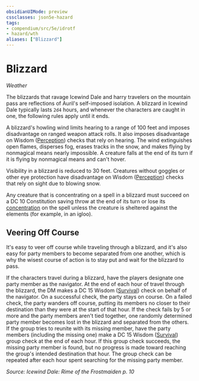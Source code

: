 ```yaml
---
obsidianUIMode: preview
cssclasses: json5e-hazard
tags:
- compendium/src/5e/idrotf
- hazard/wth
aliases: ["Blizzard"]
---
```

# Blizzard
*Weather*  

The blizzards that ravage Icewind Dale and harry travelers on the mountain pass are reflections of Auril's self-imposed isolation. A blizzard in Icewind Dale typically lasts `2d4` hours, and whenever the characters are caught in one, the following rules apply until it ends.

A blizzard's howling wind limits hearing to a range of 100 feet and imposes disadvantage on ranged weapon attack rolls. It also imposes disadvantage on Wisdom ([Perception](/2-Mechanics/CLI/rules/skills.md#Perception)) checks that rely on hearing. The wind extinguishes open flames, disperses fog, erases tracks in the snow, and makes flying by nonmagical means nearly impossible. A creature falls at the end of its turn if it is flying by nonmagical means and can't hover.

Visibility in a blizzard is reduced to 30 feet. Creatures without goggles or other eye protection have disadvantage on Wisdom ([Perception](/2-Mechanics/CLI/rules/skills.md#Perception)) checks that rely on sight due to blowing snow.

Any creature that is concentrating on a spell in a blizzard must succeed on a DC 10 Constitution saving throw at the end of its turn or lose its [concentration](/2-Mechanics/CLI/rules/conditions.md#concentration) on the spell unless the creature is sheltered against the elements (for example, in an igloo).

## Veering Off Course

It's easy to veer off course while traveling through a blizzard, and it's also easy for party members to become separated from one another, which is why the wisest course of action is to stay put and wait for the blizzard to pass.

If the characters travel during a blizzard, have the players designate one party member as the navigator. At the end of each hour of travel through the blizzard, the DM makes a DC 15 Wisdom ([Survival](/2-Mechanics/CLI/rules/skills.md#Survival)) check on behalf of the navigator. On a successful check, the party stays on course. On a failed check, the party wanders off course, putting its members no closer to their destination than they were at the start of that hour. If the check fails by 5 or more and the party members aren't tied together, one randomly determined party member becomes lost in the blizzard and separated from the others. If the group tries to reunite with its missing member, have the party members (including the missing one) make a DC 15 Wisdom ([Survival](/2-Mechanics/CLI/rules/skills.md#Survival)) group check at the end of each hour. If this group check succeeds, the missing party member is found, but no progress is made toward reaching the group's intended destination that hour. The group check can be repeated after each hour spent searching for the missing party member.

*Source: Icewind Dale: Rime of the Frostmaiden p. 10*